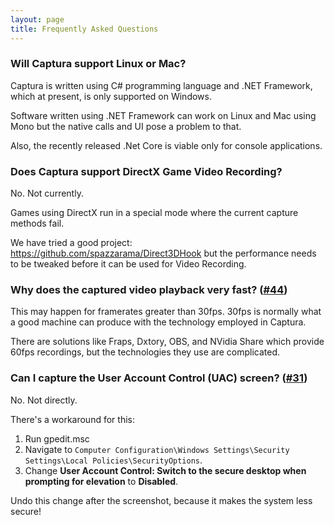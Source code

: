 ```yaml
---
layout: page
title: Frequently Asked Questions
---
```


### Will Captura support Linux or Mac?
Captura is written using C# programming language and .NET Framework, which at present, is only supported on Windows.

Software written using .NET Framework can work on Linux and Mac using Mono but the native calls and UI pose a problem to that.

Also, the recently released .Net Core is viable only for console applications.

### Does Captura support DirectX Game Video Recording?
No. Not currently.

Games using DirectX run in a special mode where the current capture methods fail.

We have tried a good project: https://github.com/spazzarama/Direct3DHook but the performance needs to be tweaked before it can be used for Video Recording.

### Why does the captured video playback very fast? ([#44](https://github.com/MathewSachin/Captura/issues/44))
This may happen for framerates greater than 30fps.
30fps is normally what a good machine can produce with the technology employed in Captura.

There are solutions like Fraps, Dxtory, OBS, and NVidia Share which provide 60fps recordings, but the technologies they use are complicated.

### Can I capture the User Account Control (UAC) screen? ([#31](https://github.com/MathewSachin/Captura/issues/31))
No. Not directly.

There's a workaround for this:
1. Run gpedit.msc
2. Navigate to `Computer Configuration\Windows Settings\Security Settings\Local Policies\SecurityOptions`.
3. Change **User Account Control: Switch to the secure desktop when prompting for elevation** to **Disabled**.

Undo this change after the screenshot, because it makes the system less secure!